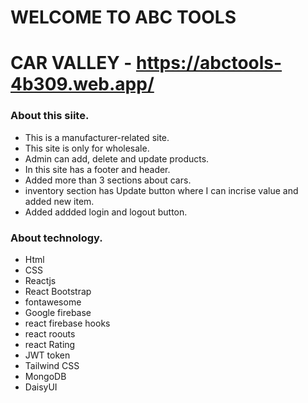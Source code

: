 # WELCOME TO ABC TOOLS

# CAR VALLEY - https://abctools-4b309.web.app/

### About this siite.

* This is a manufacturer-related site.
* This site is only for wholesale.
* Admin can add, delete and update products.
* In this site has a footer and header.
* Added more than 3 sections about cars.
* inventory section has Update button where I can incrise value and added new item.
* Added addded login and logout button.


### About technology.
* Html 
* CSS 
* Reactjs 
* React Bootstrap 
* fontawesome 
* Google firebase 
* react firebase hooks 
* react roouts 
* react Rating
* JWT token
* Tailwind CSS
* MongoDB
* DaisyUI
